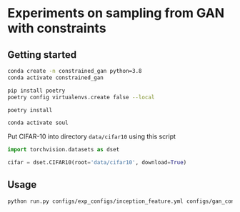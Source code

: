 # Experiments on sampling from GAN with constraints

## Getting started

```zsh
conda create -n constrained_gan python=3.8
conda activate constrained_gan
```

```zsh
pip install poetry
poetry config virtualenvs.create false --local
```

```zsh
poetry install
```

```zsh
conda activate soul
```

Put CIFAR-10 into directory ```data/cifar10```  using this script

```python
import torchvision.datasets as dset

cifar = dset.CIFAR10(root='data/cifar10', download=True)
```


## Usage 


```zsh
python run.py configs/exp_configs/inception_feature.yml configs/gan_configs/dcgan.yml
```




